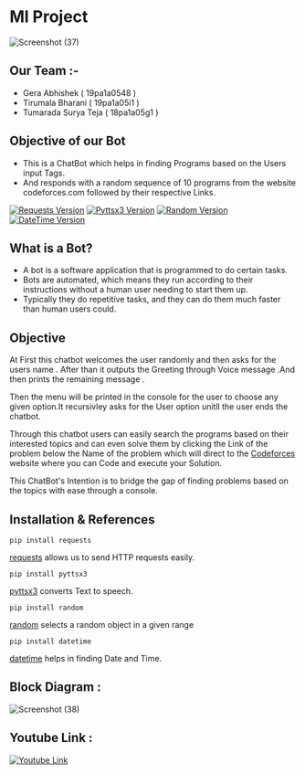 # Ml Project
![Screenshot (37)](https://user-images.githubusercontent.com/72602927/96442723-352c8000-1229-11eb-85c7-b68ecef1c811.png)
## Our Team :-
 * Gera Abhishek ( 19pa1a0548 )
 * Tirumala Bharani ( 19pa1a05i1 )
 * Tumarada Surya Teja ( 18pa1a05g1 )

## Objective of our Bot
 * This is a ChatBot which helps in finding Programs based on the Users input Tags.
 * And responds with a random sequence of 10 programs from the website codeforces.com followed by their respective Links.

[![Requests Version](https://img.shields.io/badge/requests-2.24.0-orange)](https://pypi.org/project/requests/)
[![Pyttsx3 Version](https://img.shields.io/badge/pyttsx3-2.90-green)](https://pypi.org/project/pyttsx3/)
[![Random Version](https://img.shields.io/badge/random-1.0.1-blue)](https://pypi.org/project/random2/)
[![DateTime Version](https://img.shields.io/badge/datetime-4.3-red)](https://pypi.org/project/datetime/)

## What is a Bot?
 * A bot is a software application that is programmed to do certain tasks.
 * Bots are automated, which means they run according to their instructions without a human user needing to start them up.
 * Typically they do repetitive tasks, and they can do them much faster than human users could.

## Objective

At First this chatbot welcomes the user randomly and then asks for the users name . After than it outputs the Greeting through Voice message .And then prints the remaining message .

Then the menu will be printed in the console for the user to choose any given option.It recursivley asks for the User option unitll the user ends the chatbot.
	
Through this chatbot users can easily search the programs based on their interested topics and can even solve them by clicking the Link of the problem below the Name of the problem which will direct to the [Codeforces](codeforces.com) website where you can Code and execute  your Solution.

This ChatBot's Intention is to bridge the gap of finding problems based on the topics with ease through a console.

## Installation & References
	
	pip install requests
[requests](https://pypi.org/project/requests/) allows us to send HTTP requests easily.
		
	pip install pyttsx3
[pyttsx3](https://pypi.org/project/pyttsx3/) converts Text to speech.
		
	pip install random
[random](https://pypi.org/project/random/) selects a random object in a given range
		
	pip install datetime
[datetime](https://pypi.org/project/datetime/) helps in finding Date and Time. 

## Block Diagram :

![Screenshot (38)](https://user-images.githubusercontent.com/72602927/96450974-85f5a600-1234-11eb-8629-e216d5c2ecf6.png)

## Youtube Link :

[![Youtube Link](https://user-images.githubusercontent.com/72602927/96446734-14ffbf80-122f-11eb-815f-30c5f3112d2c.png)](https://youtu.be/YOr-dkpKeMI)
